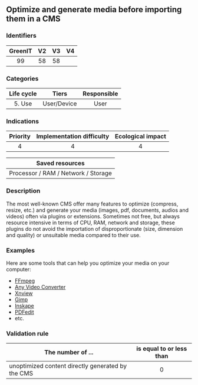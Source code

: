 ## Optimize and generate media before importing them in a CMS

### Identifiers

| GreenIT | V2  | V3  |  V4  |
|:-------:|:---:|:---:|:----:|
|    99   | 58  | 58  |      |

### Categories

| Life cycle |    Tiers    | Responsible |
|:----------:|:-----------:|:-----------:|
|   5. Use   | User/Device |    User     |

### Indications

|      Priority      | Implementation difficulty | Ecological impact |
|:------------------:|:-------------------------:|:-----------------:|
|         4          |             4             |         4         |

|                      Saved resources                      |
|:---------------------------------------------------------:|
|            Processor / RAM / Network / Storage            |

### Description

The most well-known CMS offer many features to optimize (compress, resize, etc.) and generate your media (images, pdf, 
documents, audios and videos) often via plugins or extensions. Sometimes not free, but always resource intensive in terms
of CPU, RAM, network and storage, these plugins do not avoid the importation of disproportionate (size, dimension and quality) 
or unsuitable media compared to their use.

### Examples

Here are some tools that can help you optimize your media on your computer:

- [FFmpeg](https://www.ffmpeg.org/)
- [Any Video Converter](https://www.any-video-converter.com/products/video-converter-free/)
- [Xnview](https://www.xnview.com/)
- [Gimp](https://www.gimp.org/)
- [Inskape](https://inkscape.org/en/)
- [PDFedit](https://sourceforge.net/projects/pdfedit/)
- etc.

### Validation rule

| The number of ...                                 | is equal to or less than |  
|---------------------------------------------------|:------------------------:|
| unoptimized content directly generated by the CMS |             0            |
